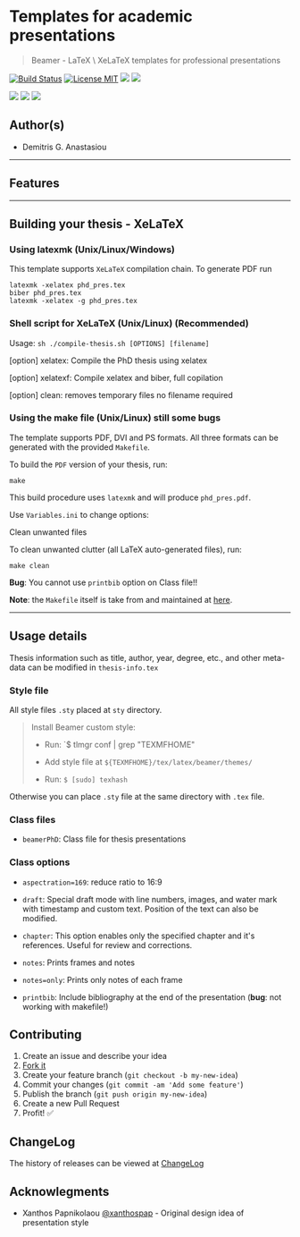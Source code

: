 Templates for academic presentations
======================

> Beamer - LaTeX \ XeLaTeX templates for professional presentations

[![Build Status](https://api.travis-ci.org/demanasta/pres-templates.svg)](https://travis-ci.org/demanasta/pres-templates)
[![License MIT](http://img.shields.io/badge/license-MIT-brightgreen.svg)](LICENCE)
[![](https://img.shields.io/github/release/demanasta/pres-templates.svg)](https://github.com/demanasta/pres-templates/releases/latest)
[![](https://img.shields.io/github/tag/demanasta/pres-templates.svg)](https://github.com/demanasta/pres-templates/tags)

[![](https://img.shields.io/github/stars/demanasta/pres-templates.svg)](https://github.com/demanasta/pres-templates/stargazers)
[![](https://img.shields.io/github/forks/demanasta/pres-templates.svg)](https://github.com/demanasta/pres-templates/network)
[![](https://img.shields.io/github/issues/demanasta/pres-templates.svg)](https://github.com/demanasta/pres-templates/issues)


## Author(s)
*   Demitris G. Anastasiou	

--------------------------------------------------------------------------------
## Features

--------------------------------------------------------------------------------

## Building your thesis - XeLaTeX
### Using latexmk (Unix/Linux/Windows)

This template supports `XeLaTeX` compilation chain. To generate  PDF run

    latexmk -xelatex phd_pres.tex
    biber phd_pres.tex
    latexmk -xelatex -g phd_pres.tex
    
### Shell script for XeLaTeX (Unix/Linux) (Recommended)

Usage: `sh ./compile-thesis.sh [OPTIONS] [filename]`

[option]  xelatex: Compile the PhD thesis using xelatex

[option]  xelatexf: Compile xelatex and biber, full copilation

[option]  clean: removes temporary files no filename required

### Using the make file (Unix/Linux)  still some bugs

The template supports PDF, DVI and PS formats. All three formats can be generated
with the provided `Makefile`.

To build the `PDF` version of your thesis, run:

    make


This build procedure uses `latexmk` and will produce `phd_pres.pdf`.

Use `Variables.ini` to change options:

Clean unwanted files

To clean unwanted clutter (all LaTeX auto-generated files), run:

    make clean

__Bug__: You cannot use `printbib` option on Class file!! 

__Note__: the `Makefile` itself is take from and maintained at
[here](http://code.google.com/p/latex-makefile/).
 
-------------------------------------------------------------------------------

## Usage details

Thesis information such as title, author, year, degree, etc., and other meta-data can be modified in `thesis-info.tex`

### Style file
All style files `.sty` placed at `sty` directory.
> Install Beamer custom style:
> 
> * Run: `$ tlmgr conf | grep "TEXMFHOME"
> 
> * Add style file at `${TEXMFHOME}/tex/latex/beamer/themes/`
> 
> * Run: `$ [sudo] texhash`

Otherwise you can place `.sty` file at the same directory with `.tex` file.
 
### Class files

* `beamerPhD`: Class file for thesis presentations

### Class options

* `aspectration=169`: reduce ratio to 16:9

* `draft`: Special draft mode with line numbers, images, and water mark with timestamp and custom text. Position of the text can also be modified.

* `chapter`: This option enables only the specified chapter and it's references. Useful for review and corrections.

* `notes`: Prints frames and notes 

* `notes=only`: Prints only notes of each frame

* `printbib`: Include bibliography at the end of the presentation (__bug__: not working with makefile!)

## Contributing

1. Create an issue and describe your idea
2. [Fork it](https://github.com/demanasta/pres_templates/fork)
3. Create your feature branch (`git checkout -b my-new-idea`)
4. Commit your changes (`git commit -am 'Add some feature'`)
5. Publish the branch (`git push origin my-new-idea`)
6. Create a new Pull Request
7. Profit! :white_check_mark:

## ChangeLog

The history of releases can be viewed at [ChangeLog](ChangeLog.md)

## Acknowlegments

* Xanthos Papnikolaou [@xanthospap](https://github.com/xanthospap) - Original design idea of presentation style 